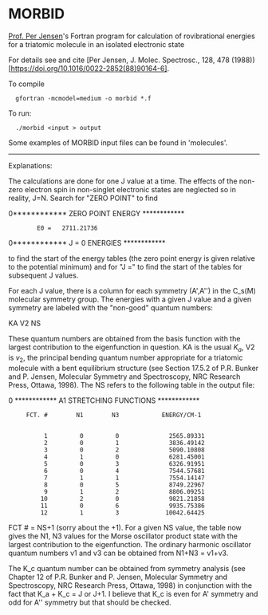# MORBID
 [Prof. Per Jensen](https://www.uni-wuppertal.de/de/news/detail/bergische-universitaet-trauert-um-prof-per-jensen/)'s Fortran program 
 for calculation of rovibrational energies for a triatomic molecule in an isolated electronic state

For details see and cite [Per Jensen, J. Molec. Spectrosc., 128, 478  (1988))[https://doi.org/10.1016/0022-2852(88)90164-6]. 

To compile 
      
      gfortran -mcmodel=medium -o morbid *.f
      
To run:
     
      ./morbid <input > output 
      

Some examples of MORBID input files can be found in 'molecules'. 


------------------------
Explanations:

The calculations are done for one J value at a time.
The effects of the non-zero electron spin in non-singlet
electronic states are neglected so in reality, J=N.
Search for "ZERO POINT" to find

0************  ZERO POINT ENERGY  ************

            E0 =   2711.21736


0************  J =   0 ENERGIES  ************


to find the start of the energy tables (the zero
point energy is given relative to the potential
minimum) and for "J =" to find the start of the tables
for subsequent J values.

For each J value, there is a column for each symmetry
(A',A'') in the C_s(M) molecular symmetry group.
The energies with a given J value and a given symmetry
are labeled with the "non-good" quantum numbers:

KA  V2  NS   

These quantum numbers are obtained from the basis function
with the largest contribution to the eigenfunction in
question. KA is the usual $K_a$, V2 is $v_2$, the principal
bending quantum number appropriate for a triatomic molecule
with a bent equilibrium structure (see Section 17.5.2 of
P.R. Bunker and P. Jensen, Molecular Symmetry and 
Spectroscopy, NRC Research Press, Ottawa, 1998). The NS
refers to the following table in the output file:

0     ************ A1 STRETCHING FUNCTIONS ************

         FCT. #        N1        N3            ENERGY/CM-1


              1         0         0              2565.89331
              2         0         1              3836.49142
              3         0         2              5090.10808
              4         1         0              6281.45001
              5         0         3              6326.91951
              6         0         4              7544.57681
              7         1         1              7554.14147
              8         0         5              8749.22967
              9         1         2              8806.09251
             10         2         0              9821.21858
             11         0         6              9935.75386
             12         1         3             10042.64425


FCT # = NS+1 (sorry about the +1).
For a given NS value, the table now gives the N1, N3 values
for the Morse oscillator product state with the largest 
contribution to the eigenfunction. The ordinary harmonic 
oscillator quantum numbers v1 and v3 can be obtained from
N1+N3 = v1+v3.

The K_c quantum number can be obtained from symmetry 
analysis (see Chapter 12 of P.R. Bunker and P. Jensen, 
Molecular Symmetry and Spectroscopy, NRC Research Press, 
Ottawa, 1998) in conjunction with the fact that K_a + K_c = 
J or J+1. I believe that K_c is even for A' symmetry and 
odd for A'' symmetry but that should be checked.


